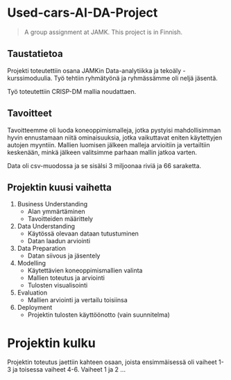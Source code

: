 # Used-cars-AI-DA-Project
> A group assignment at JAMK. This project is in Finnish.

## Taustatietoa

Projekti toteutettiin osana JAMKin Data-analytiikka ja tekoäly -kurssimoduulia. Työ tehtiin ryhmätyönä ja ryhmässämme oli neljä jäsentä.

Työ toteutettiin CRISP-DM mallia noudattaen.

## Tavoitteet

Tavoitteemme oli luoda koneoppimismalleja, jotka pystyisi mahdollisimman hyvin ennustamaan niitä ominaisuuksia, jotka vaikuttavat eniten käytettyjen autojen myyntiin. Mallien luomisen jälkeen malleja arvioitiin ja vertailtiin keskenään, minkä jälkeen valitsimme parhaan mallin jatkoa varten.

Data oli csv-muodossa ja se sisälsi 3 miljoonaa riviä ja 66 saraketta.

## Projektin kuusi vaihetta
  1. Business Understanding
      - Alan ymmärtäminen
      - Tavoitteiden määrittely
  2. Data Understanding
      - Käytössä olevaan dataan tutustuminen
      - Datan laadun arviointi
  3. Data Preparation
      - Datan siivous ja jäsentely
  4. Modelling
      - Käytettävien koneoppimismallien valinta
      - Mallien toteutus ja arviointi
      - Tulosten visualisointi
  5. Evaluation
      - Mallien arviointi ja vertailu toisiinsa
  6. Deployment
      - Projektin tulosten käyttöönotto (vain suunnitelma)

# Projektin kulku

Projektin toteutus jaettiin kahteen osaan, joista ensimmäisessä oli vaiheet 1-3 ja toisessa vaiheet 4-6. Vaiheet 1 ja 2 ...

